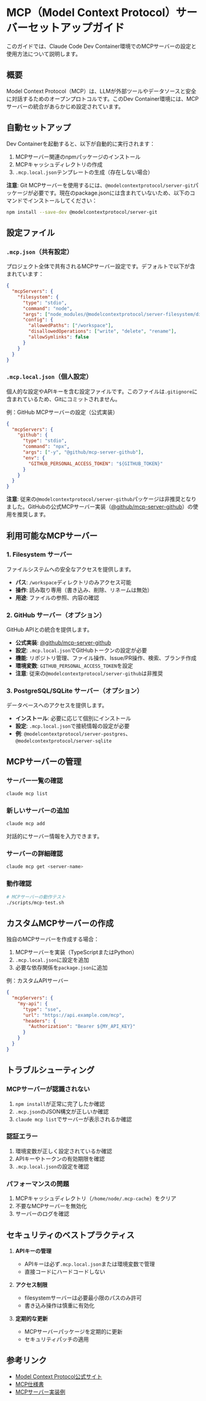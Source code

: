 # MCP（Model Context Protocol）サーバーセットアップガイド

このガイドでは、Claude Code Dev Container環境でのMCPサーバーの設定と使用方法について説明します。

## 概要

Model Context Protocol（MCP）は、LLMが外部ツールやデータソースと安全に対話するためのオープンプロトコルです。このDev Container環境には、MCPサーバーの統合があらかじめ設定されています。

## 自動セットアップ

Dev Containerを起動すると、以下が自動的に実行されます：

1. MCPサーバー関連のnpmパッケージのインストール
2. MCPキャッシュディレクトリの作成
3. `.mcp.local.json`テンプレートの生成（存在しない場合）

**注意**: Git MCPサーバーを使用するには、`@modelcontextprotocol/server-git`パッケージが必要です。現在のpackage.jsonには含まれていないため、以下のコマンドでインストールしてください：

```bash
npm install --save-dev @modelcontextprotocol/server-git
```

## 設定ファイル

### `.mcp.json`（共有設定）

プロジェクト全体で共有されるMCPサーバー設定です。デフォルトで以下が含まれています：

```json
{
  "mcpServers": {
    "filesystem": {
      "type": "stdio",
      "command": "node",
      "args": ["node_modules/@modelcontextprotocol/server-filesystem/dist/index.js", "/workspace"],
      "config": {
        "allowedPaths": ["/workspace"],
        "disallowedOperations": ["write", "delete", "rename"],
        "allowSymlinks": false
      }
    }
  }
}
```

### `.mcp.local.json`（個人設定）

個人的な設定やAPIキーを含む設定ファイルです。このファイルは`.gitignore`に含まれているため、Gitにコミットされません。

例：GitHub MCPサーバーの設定（公式実装）
```json
{
  "mcpServers": {
    "github": {
      "type": "stdio",
      "command": "npx",
      "args": ["-y", "@github/mcp-server-github"],
      "env": {
        "GITHUB_PERSONAL_ACCESS_TOKEN": "${GITHUB_TOKEN}"
      }
    }
  }
}
```

**注意**: 従来の`@modelcontextprotocol/server-github`パッケージは非推奨となりました。GitHubの公式MCPサーバー実装（[@github/mcp-server-github](https://github.com/github/github-mcp-server)）の使用を推奨します。

## 利用可能なMCPサーバー

### 1. Filesystem サーバー

ファイルシステムへの安全なアクセスを提供します。

- **パス**: `/workspace`ディレクトリのみアクセス可能
- **操作**: 読み取り専用（書き込み、削除、リネームは無効）
- **用途**: ファイルの参照、内容の確認

### 2. GitHub サーバー（オプション）

GitHub APIとの統合を提供します。

- **公式実装**: [@github/mcp-server-github](https://github.com/github/github-mcp-server)
- **設定**: `.mcp.local.json`でGitHubトークンの設定が必要
- **機能**: リポジトリ管理、ファイル操作、Issue/PR操作、検索、ブランチ作成
- **環境変数**: `GITHUB_PERSONAL_ACCESS_TOKEN`を設定
- **注意**: 従来の`@modelcontextprotocol/server-github`は非推奨

### 3. PostgreSQL/SQLite サーバー（オプション）

データベースへのアクセスを提供します。

- **インストール**: 必要に応じて個別にインストール
- **設定**: `.mcp.local.json`で接続情報の設定が必要
- **例**: `@modelcontextprotocol/server-postgres`、`@modelcontextprotocol/server-sqlite`

## MCPサーバーの管理

### サーバー一覧の確認

```bash
claude mcp list
```

### 新しいサーバーの追加

```bash
claude mcp add
```

対話的にサーバー情報を入力できます。

### サーバーの詳細確認

```bash
claude mcp get <server-name>
```

### 動作確認

```bash
# MCPサーバーの動作テスト
./scripts/mcp-test.sh
```

## カスタムMCPサーバーの作成

独自のMCPサーバーを作成する場合：

1. MCPサーバーを実装（TypeScriptまたはPython）
2. `.mcp.local.json`に設定を追加
3. 必要な依存関係を`package.json`に追加

例：カスタムAPIサーバー
```json
{
  "mcpServers": {
    "my-api": {
      "type": "sse",
      "url": "https://api.example.com/mcp",
      "headers": {
        "Authorization": "Bearer ${MY_API_KEY}"
      }
    }
  }
}
```

## トラブルシューティング

### MCPサーバーが認識されない

1. `npm install`が正常に完了したか確認
2. `.mcp.json`のJSON構文が正しいか確認
3. `claude mcp list`でサーバーが表示されるか確認

### 認証エラー

1. 環境変数が正しく設定されているか確認
2. APIキーやトークンの有効期限を確認
3. `.mcp.local.json`の設定を確認

### パフォーマンスの問題

1. MCPキャッシュディレクトリ（`/home/node/.mcp-cache`）をクリア
2. 不要なMCPサーバーを無効化
3. サーバーのログを確認

## セキュリティのベストプラクティス

1. **APIキーの管理**
   - APIキーは必ず`.mcp.local.json`または環境変数で管理
   - 直接コードにハードコードしない

2. **アクセス制限**
   - filesystemサーバーは必要最小限のパスのみ許可
   - 書き込み操作は慎重に有効化

3. **定期的な更新**
   - MCPサーバーパッケージを定期的に更新
   - セキュリティパッチの適用

## 参考リンク

- [Model Context Protocol公式サイト](https://modelcontextprotocol.io/)
- [MCP仕様書](https://modelcontextprotocol.io/specification)
- [MCPサーバー実装例](https://github.com/modelcontextprotocol/servers)
